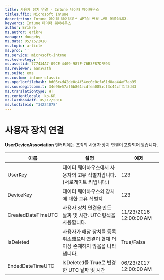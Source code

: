 ```yaml
---
title: 사용자 장치 연결 - Intune 데이터 웨어하우스
titlesuffix: Microsoft Intune
description: Intune 데이터 웨어하우스 API의 변경 사항 목록입니다.
keywords: Intune 데이터 웨어하우스
author: Erikre
ms.author: erikre
manager: dougeby
ms.date: 05/15/2018
ms.topic: article
ms.prod: ''
ms.service: microsoft-intune
ms.technology: ''
ms.assetid: 777484A7-09CE-4409-987F-76B3F87DFE93
ms.reviewer: aanavath
ms.suite: ems
ms.custom: intune-classic
ms.openlocfilehash: bd06c4d42de0c4f64ec0c0cfa61d8aa44af7ab95
ms.sourcegitcommit: 34e96e57af6b861ecdfea085acf3c44cff1f3d43
ms.translationtype: HT
ms.contentlocale: ko-KR
ms.lasthandoff: 05/17/2018
ms.locfileid: "34224078"
---
```

# <a name="user-device-association"></a>사용자 장치 연결

**UserDeviceAssociation** 엔터티에는 조직의 사용자 장치 연결이 포함되어 있습니다.


|        이름        |                                           설명                                            |        예제         |
|--------------------|--------------------------------------------------------------------------------------------------|------------------------|
|      UserKey       |              데이터 웨어하우스에서 사용자의 고유 식별자입니다. (서로게이트 키입니다.)               |          123           |
|     DeviceKey      |                      데이터 웨어하우스의 장치에 대한 고유 식별자                      |          123           |
| CreatedDateTimeUTC |           사용자 장치 연결을 만든 날짜 및 시간. UTC 형식을 사용합니다.           | 11/23/2016 12:00:00 AM |
|     IsDeleted      | 사용자가 해당 장치를 등록 취소했으며 연결이 현재 더 이상 존재하지 않음을 나타냅니다. |       True/False       |
|  EndedDateTimeUTC  |              IsDeleted를 <strong>True</strong>로 변경한 UTC 날짜 및 시간               | 06/23/2017 12:00:00 AM |

